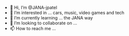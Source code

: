 - 👋 Hi, I’m @JANA-jpatel
- 👀 I’m interested in ... cars, music, video games and tech
- 🌱 I’m currently learning ... the JANA way
- 💞️ I’m looking to collaborate on ...
- 📫 How to reach me ...

<!---
JANA-jpatel/JANA-jpatel is a ✨ special ✨ repository because its `README.md` (this file) appears on your GitHub profile.
You can click the Preview link to take a look at your changes.
--->
